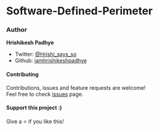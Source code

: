 # Software-Defined-Perimeter

### Author

 **Hrishikesh Padhye**

* Twitter: [@Hrishi_says_so](https://twitter.com/Hrishi_says_so)
* Github: [iamhrishikeshpadhye](https://github.com/iamhrishikeshpadhye)

#### Contributing

Contributions, issues and feature requests are welcome!<br />Feel free to check [issues](https://github.com/iamhrishikeshpadhye/Software-Defined-Perimeter/issues) page.

#### Support this project :)

Give a ⭐️ if you like this!

